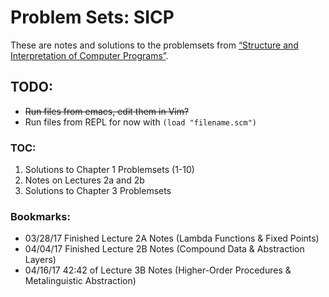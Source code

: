 # Problem Sets: SICP

These are notes and solutions to the problemsets from [“Structure and Interpretation of Computer Programs”](https://mitpress.mit.edu/sicp/full-text/book/book.html).

## TODO:
- ~~Run files from emacs, edit them in Vim?~~
- Run files from REPL for now with `(load "filename.scm")`

### TOC:
1. Solutions to Chapter 1 Problemsets (1-10)
2. Notes on Lectures 2a and 2b
3. Solutions to Chapter 3 Problemsets

### Bookmarks:
- 03/28/17 Finished Lecture 2A Notes (Lambda Functions & Fixed Points)
- 04/04/17 Finished Lecture 2B Notes (Compound Data & Abstraction Layers)
- 04/16/17 42:42 of Lecture 3B Notes (Higher-Order Procedures & Metalinguistic Abstraction)
